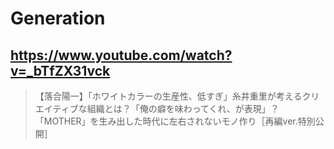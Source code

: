 # Generation

## https://www.youtube.com/watch?v=_bTfZX31vck

> 【落合陽一】「ホワイトカラーの生産性、低すぎ」糸井重里が考えるクリエイティブな組織とは？「俺の癖を味わってくれ、が表現」？「MOTHER」を生み出した時代に左右されないモノ作り［再編ver.特別公開］ 
